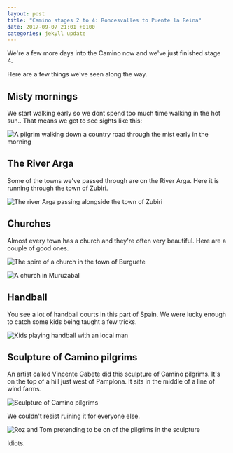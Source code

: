 ```yaml
---
layout: post
title: "Camino stages 2 to 4: Roncesvalles to Puente la Reina"
date: 2017-09-07 21:01 +0100
categories: jekyll update
---
```


We're a few more days into the Camino now and we've just finished stage 4.

Here are a few things we've seen along the way.

## Misty mornings

We start walking early so we dont spend too much time walking in the hot sun.. That means we get to see sights like this:

![A pilgrim walking down a country road through the mist early in the morning](https://github.com/tombye/trexit/raw/gh-pages/assets/images/misty-morning.jpg)

## The River Arga

Some of the towns we've passed through are on the River Arga. Here it is running through the town of Zubiri.

![The river Arga passing alongside the town of Zubiri](https://github.com/tombye/trexit/raw/gh-pages/assets/images/river-arga-next-to-zubiri.jpg)

## Churches

Almost every town has a church and they're often very beautiful. Here are a couple of good ones.

![The spire of a church in the town of Burguete](https://github.com/tombye/trexit/raw/gh-pages/assets/images/church-in-burguete.jpg)

![A church in Muruzabal](https://github.com/tombye/trexit/raw/gh-pages/assets/images/church-in-muruzabal.jpg)

## Handball

You see a lot of handball courts in this part of Spain. We were lucky enough to catch some kids being taught a few tricks.

![Kids playing handball with an local man](https://github.com/tombye/trexit/raw/gh-pages/assets/images/kids-and-man-playing-handball.jpg)

## Sculpture of Camino pilgrims

An artist called Vincente Gabete did this sculpture of Camino pilgrims. It's on the top of a hill just west of Pamplona. It sits in the middle of a line of wind farms.

![Sculpture of Camino pilgrims](https://github.com/tombye/trexit/raw/gh-pages/assets/images/sculpture-of-camino-pilgrims.jpg)

We couldn't resist ruining it for everyone else. 

![Roz and Tom pretending to be on of the pilgrims in the sculpture](https://github.com/tombye/trexit/raw/gh-pages/assets/images/pilgrims-sculpture-spoof.jpg)

Idiots.
